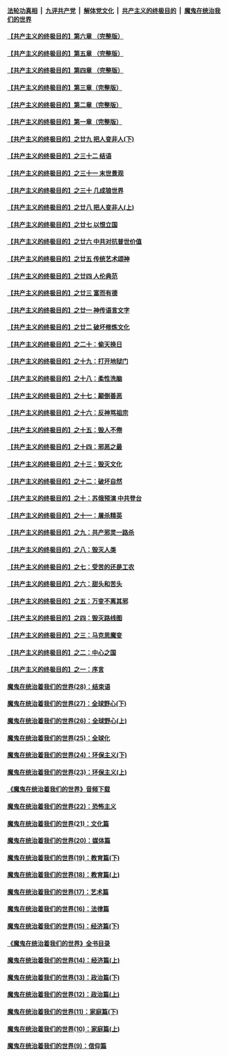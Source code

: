 

####  [法轮功真相](../../../../basic/blob/master/README.md?t=07040531) &nbsp;|&nbsp; [九评共产党](../../../../9ping.md/blob/master/README.md?t=07040531) &nbsp;|&nbsp; [解体党文化](../../../../jtdwh.md/blob/master/README.md?t=07040531)  &nbsp;|&nbsp; [共产主义的终极目的](../../../../gczydzjmd.md/blob/master/README.md?t=07040531) &nbsp;|&nbsp; [魔鬼在统治我们的世界](../../../../mgztzwmdsj.md/blob/master/README.md?t=07040531) 

#### [【共产主义的终极目的】第六章 （完整版）](../pages/nsc422/n11428913.md?t=07040531) 

#### [【共产主义的终极目的】第五章 （完整版）](../pages/nsc422/n11428912.md?t=07040531) 

#### [【共产主义的终极目的】第四章 （完整版）](../pages/nsc422/n11428907.md?t=07040531) 

#### [【共产主义的终极目的】第三章（完整版）](../pages/nsc422/n11428848.md?t=07040531) 

#### [【共产主义的终极目的】第二章（完整版）](../pages/nsc422/n11428831.md?t=07040531) 

#### [【共产主义的终极目的】第一章（完整版）](../pages/nsc422/n11417651.md?t=07040531) 

#### [【共产主义的终极目的】之廿九 把人变非人(下)](../pages/nsc422/n11344140.md?t=07040531) 

#### [【共产主义的终极目的】之三十二 结语](../pages/nsc422/n11360535.md?t=07040531) 

#### [【共产主义的终极目的】之三十一 末世景观](../pages/nsc422/n11351129.md?t=07040531) 

#### [【共产主义的终极目的】之三十 几成狼世界](../pages/nsc422/n11348280.md?t=07040531) 

#### [【共产主义的终极目的】之廿八 把人变非人(上)](../pages/nsc422/n11340492.md?t=07040531) 

#### [【共产主义的终极目的】之廿七 以恨立国](../pages/nsc422/n11336944.md?t=07040531) 

#### [【共产主义的终极目的】之廿六 中共对抗普世价值](../pages/nsc422/n11324785.md?t=07040531) 

#### [【共产主义的终极目的】之廿五 传统艺术颂神](../pages/nsc422/n11296396.md?t=07040531) 

#### [【共产主义的终极目的】之廿四 人伦典范](../pages/nsc422/n11296397.md?t=07040531) 

#### [【共产主义的终极目的】之廿三 富而有德](../pages/nsc422/n11283598.md?t=07040531) 

#### [【共产主义的终极目的】之廿一 神传语言文字](../pages/nsc422/n11263265.md?t=07040531) 

#### [【共产主义的终极目的】之廿二 破坏修炼文化](../pages/nsc422/n11245728.md?t=07040531) 

#### [【共产主义的终极目的】之二十：偷天换日](../pages/nsc422/n11238846.md?t=07040531) 

#### [【共产主义的终极目的】之十九：打开地狱门](../pages/nsc422/n11206376.md?t=07040531) 

#### [【共产主义的终极目的】之十八：柔性洗脑](../pages/nsc422/n11199994.md?t=07040531) 

#### [【共产主义的终极目的】之十七：颠倒善恶](../pages/nsc422/n11179782.md?t=07040531) 

#### [【共产主义的终极目的】之十六：反神骂祖宗](../pages/nsc422/n11166798.md?t=07040531) 

#### [【共产主义的终极目的】之十五：毁人不倦](../pages/nsc422/n11166792.md?t=07040531) 

#### [【共产主义的终极目的】之十四：邪恶之最](../pages/nsc422/n11150249.md?t=07040531) 

#### [【共产主义的终极目的】之十三：毁灭文化](../pages/nsc422/n11135227.md?t=07040531) 

#### [【共产主义的终极目的】之十二：破坏自然](../pages/nsc422/n11135214.md?t=07040531) 

#### [【共产主义的终极目的】之十：苏俄预演 中共登台](../pages/nsc422/n11118424.md?t=07040531) 

#### [【共产主义的终极目的】之十一：屠杀精英](../pages/nsc422/n11118442.md?t=07040531) 

#### [【共产主义的终极目的】之九：共产邪灵一路杀](../pages/nsc422/n11114139.md?t=07040531) 

#### [【共产主义的终极目的】之八：毁灭人类](../pages/nsc422/n11108503.md?t=07040531) 

#### [【共产主义的终极目的】之七：受苦的还是工农](../pages/nsc422/n11101809.md?t=07040531) 

#### [【共产主义的终极目的】之六：甜头和苦头](../pages/nsc422/n11096971.md?t=07040531) 

#### [【共产主义的终极目的】之五：万变不离其邪](../pages/nsc422/n11091285.md?t=07040531) 

#### [【共产主义的终极目的】之四：毁灭路线图](../pages/nsc422/n11086284.md?t=07040531) 

#### [【共产主义的终极目的】之三：马克思魔变](../pages/nsc422/n11061941.md?t=07040531) 

#### [【共产主义的终极目的】之二：中心之国](../pages/nsc422/n11047728.md?t=07040531) 

#### [【共产主义的终极目的】之一：序言](../pages/nsc422/n11086077.md?t=07040531) 

#### [魔鬼在统治着我们的世界(28)：结束语](../pages/nsc422/n10936246.md?t=07040531) 

#### [魔鬼在统治着我们的世界(27)：全球野心(下)](../pages/nsc422/n10928319.md?t=07040531) 

#### [魔鬼在统治着我们的世界(26)：全球野心(上)](../pages/nsc422/n10900318.md?t=07040531) 

#### [魔鬼在统治着我们的世界(25)：全球化](../pages/nsc422/n10788205.md?t=07040531) 

#### [魔鬼在统治着我们的世界(24)：环保主义(下)](../pages/nsc422/n10695307.md?t=07040531) 

#### [魔鬼在统治着我们的世界(23)：环保主义(上)](../pages/nsc422/n10688613.md?t=07040531) 

#### [《魔鬼在统治着我们的世界》音频下载](../pages/nsc422/n10635553.md?t=07040531) 

#### [魔鬼在统治着我们的世界(22)：恐怖主义](../pages/nsc422/n10614727.md?t=07040531) 

#### [魔鬼在统治着我们的世界(21)：文化篇](../pages/nsc422/n10597706.md?t=07040531) 

#### [魔鬼在统治着我们的世界(20)：媒体篇](../pages/nsc422/n10586579.md?t=07040531) 

#### [魔鬼在统治着我们的世界(19)：教育篇(下)](../pages/nsc422/n10564808.md?t=07040531) 

#### [魔鬼在统治着我们的世界(18)：教育篇(上)](../pages/nsc422/n10526970.md?t=07040531) 

#### [魔鬼在统治着我们的世界(17)：艺术篇](../pages/nsc422/n10499093.md?t=07040531) 

#### [魔鬼在统治着我们的世界(16)：法律篇](../pages/nsc422/n10485969.md?t=07040531) 

#### [魔鬼在统治着我们的世界(15)：经济篇(下)](../pages/nsc422/n10469975.md?t=07040531) 

#### [《魔鬼在统治着我们的世界》全书目录](../pages/nsc422/n10464261.md?t=07040531) 

#### [魔鬼在统治着我们的世界(14)：经济篇(上)](../pages/nsc422/n10457370.md?t=07040531) 

#### [魔鬼在统治着我们的世界(13)：政治篇(下)](../pages/nsc422/n10448270.md?t=07040531) 

#### [魔鬼在统治着我们的世界(12)：政治篇(上)](../pages/nsc422/n10444576.md?t=07040531) 

#### [魔鬼在统治着我们的世界(11)：家庭篇(下)](../pages/nsc422/n10440961.md?t=07040531) 

#### [魔鬼在统治着我们的世界(10)：家庭篇(上)](../pages/nsc422/n10435448.md?t=07040531) 

#### [魔鬼在统治着我们的世界(9)：信仰篇](../pages/nsc422/n10432159.md?t=07040531) 

